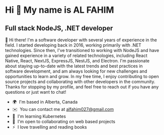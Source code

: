 Hi 👋 My name is AL FAHIM
=========================

Full stack NodeJS, .NET developer
---------------------------------

👋 Hi there! I'm a software developer with several years of experience in the field. I started developing back in 2016, working primarily with .NET technologies. Since then, I've transitioned to working with NodeJS and have gained experience in a variety of related technologies, including React Native, React, NextJS, ExpressJS, NestJS, and Electron. I'm passionate about staying up-to-date with the latest trends and best practices in software development, and am always looking for new challenges and opportunities to learn and grow. In my free time, I enjoy contributing to open source projects and collaborating with other developers in the community. Thanks for stopping by my profile, and feel free to reach out if you have any questions or just want to chat!

* 🌍  I'm based in Alberta, Canada
* ✉️  You can contact me at [alfahim027@gmail.com](mailto:alfahim027@gmail.com)
* 🧠  I'm learning Kubernetes
* 🤝  I'm open to collaborating on web based projects
* ⚡  I love travelling and reading books
